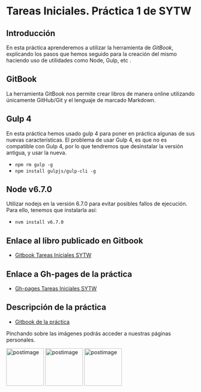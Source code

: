 # Tareas Iniciales. Práctica 1 de SYTW

## Introducción
En esta práctica aprenderemos a utilizar la herramienta de *GitBook*, explicando los pasos que hemos seguido para la creación del mismo haciendo uso de utilidades como Node, Gulp, etc .

## GitBook
La herramienta GitBook nos permite crear libros de manera online utilizando únicamente GitHub/Git y el lenguaje de marcado Markdown.

## Gulp 4
En esta práctica hemos usado gulp 4 para poner en práctica algunas de sus nuevas características. El problema de usar Gulp 4, es que no es compatible con Gulp 4, por lo que tendremos que desinstalar la versión antigua, y usar la nueva. 

  * `npm rm gulp -g`
  * `npm install gulpjs/gulp-cli -g`

## Node v6.7.0
Utilizar nodejs en la versión 6.7.0 para evitar posibles fallos de ejecución. Para ello, tenemos que instalarla así:

  * `nvm install v6.7.0`

## Enlace al libro publicado en Gitbook
 * [Gitbook Tareas Iniciales SYTW](https://alu0100505078.gitbooks.io/tareas-iniciales-rafadanipedro/content/)

## Enlace a Gh-pages de la práctica
 * [Gh-pages Tareas Iniciales SYTW](https://ull-esit-sytw-1617.github.io/tareas-iniciales-rafadanipedro/)

## Descripción de la práctica
 * [Gitbook de la práctica](https://crguezl.github.io/ull-esit-1617/practicas/practicagitbook.html)

Pinchando sobre las imágenes podrás acceder a nuestras páginas personales.

<a href='https://rafaherrero.github.io' target='_blank'><img src='https://s12.postimg.org/gelu4i0od/Foto_Campus_Virtual.jpg' border='0' alt='postimage' width='100px'/></a> <a href='https://alu0100505078.github.io/' target='_blank'><img src='https://s16.postimg.org/479li53j9/pedrerol.png' border='0' alt='postimage' width='100px'/></a> <a href='https://danielramosacosta.github.io/' target='_blank'><img src='https://s15.postimg.org/73y1sgirv/danielo.png' border='0' alt='postimage' width='100px'/></a>
